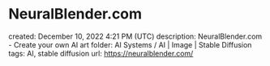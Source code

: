 # NeuralBlender.com

created: December 10, 2022 4:21 PM (UTC)
description: NeuralBlender.com - Create your own AI art
folder: AI Systems / AI | Image | Stable Diffusion
tags: AI, stable diffusion
url: https://neuralblender.com/